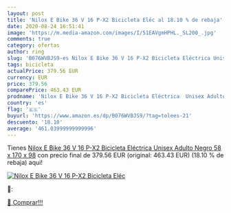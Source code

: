 ```yaml
---
layout: post
title: 'Nilox E Bike 36 V 16 P-X2 Bicicleta Eléc al 18.10 % de rebaja'
date: 2020-08-24 16:51:41
image: 'https://m.media-amazon.com/images/I/51EAVgmHPHL._SL200_.jpg'
comments: true
category: ofertas
author: ring
slug: 'B076WVBJS9-es Nilox E Bike 36 V 16 P-X2 Bicicleta Eléctrica Unisex...'
tags: bicicleta
actualPrice: 379.56 EUR
currency: EUR
price: 379.56
comparePrice: 463.43 EUR
prodname: 'Nilox E Bike 36 V 16 P-X2 Bicicleta Eléctrica  Unisex Adulto  Negro  58 x 170 x 98'
country: 'es'
flag: '🇪🇸'
buyurl: 'https://www.amazon.es/dp/B076WVBJS9/?tag=tolees-21'
descuento: '18.10'
average: '461.03999999999996'
---
```


Tienes [Nilox E Bike 36 V 16 P-X2 Bicicleta Eléctrica  Unisex Adulto  Negro  58 x 170 x 98](https://www.amazon.es/dp/B076WVBJS9/?tag=tolees-21) con precio final de  379.56 EUR (original: 463.43 EUR) (18.10 %  de rebaja) aqui!

[![Nilox E Bike 36 V 16 P-X2 Bicicleta Eléc](https://m.media-amazon.com/images/I/51EAVgmHPHL._SL200_.jpg)](https://www.amazon.es/dp/B076WVBJS9/?tag=tolees-21)

🔎:


[🛒 Comprar!!!](https://www.amazon.es/dp/B076WVBJS9/?tag=tolees-21)
